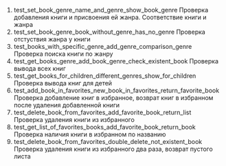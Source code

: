 1. test_set_book_genre_name_and_genre_show_book_genre
Проверка добавления книги и присвоения ей жанра. Соответствие книги и жанра
2. test_set_book_genre_book_without_genre_has_no_genre
Проверка отстуствия жанра у книги
3. test_books_with_specific_genre_add_genre_comparison_genre
Проверка поиска книги по жанру
4. test_get_books_genre_add_book_genre_check_existent_book
Проверка вывода всех книг 
5. test_get_books_for_children_different_genres_show_for_children
Проверка вывода книг для детей
6. test_add_book_in_favorites_new_book_in_favorites_return_favorite_book
Проверка добавление книг в избранное, возврат книг в избранном после удаления добавленной книги
7. test_delete_book_from_favorites_add_favorite_book_return_list
Проверка удаления книги из избранного
8. test_get_list_of_favorites_books_add_favorite_book_return_book
Проверка наличия книги в избранном по названию
9. test_delete_book_from_favorites_double_delete_not_existent_book
Проверка удаления книги из избранного два раза, возврат пустого листа